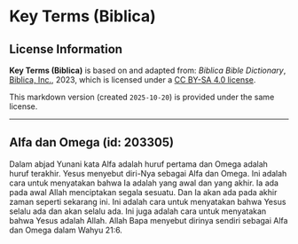 # Key Terms (Biblica)

## License Information

**Key Terms (Biblica)** is based on and adapted from: _Biblica Bible Dictionary_, [Biblica, Inc.](https://www.biblica.com/), 2023, which is licensed under a [CC BY-SA 4.0 license](https://creativecommons.org/licenses/by-sa/4.0/legalcode.en).

This markdown version (created `2025-10-20`) is provided under the same license.



--------------------------------

## Alfa dan Omega (id: 203305)

Dalam abjad Yunani kata Alfa adalah huruf pertama dan Omega adalah huruf terakhir. Yesus menyebut diri\-Nya sebagai Alfa dan Omega. Ini adalah cara untuk menyatakan bahwa Ia adalah yang awal dan yang akhir. Ia ada pada awal Allah menciptakan segala sesuatu. Dan Ia akan ada pada akhir zaman seperti sekarang ini. Ini adalah cara untuk menyatakan bahwa Yesus selalu ada dan akan selalu ada. Ini juga adalah cara untuk menyatakan bahwa Yesus adalah Allah. Allah Bapa menyebut dirinya sendiri sebagai Alfa dan Omega dalam Wahyu 21:6\.


